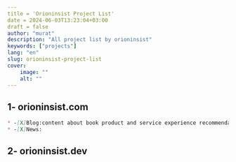 ```yaml
---
title = 'Orioninsist Project List'
date = 2024-06-03T13:23:04+03:00
draft = false
author: "murat"
description: "All project list by orioninsist"
keywords: ["projects"]
lang: "en"
slug: orioninsist-project-list
cover:
    image: ""
    alt: ""
---
```


## 1- orioninsist.com
```markdown
* -[X]Blog:content about book product and service experience recommendations etc...
* -[X]News:
```

## 2- orioninsist.dev
